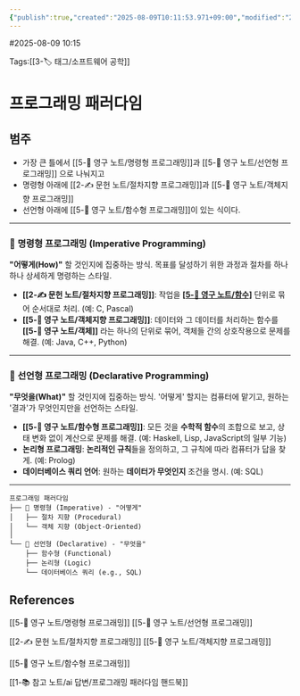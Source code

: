 ```yaml
---
{"publish":true,"created":"2025-08-09T10:11:53.971+09:00","modified":"2025-08-09T10:17:34.959+09:00","cssclasses":""}
---
```


#2025-08-09 10:15

Tags:[[3-🏷️ 태그/소프트웨어 공학]]

# 프로그래밍 패러다임
## 범주
- 가장 큰 틀에서 [[5-💎 영구 노트/명령형 프로그래밍]]과 [[5-💎 영구 노트/선언형 프로그래밍]] 으로 나눠지고
- 명령형 아래에 [[2-✍️ 문헌 노트/절차지향 프로그래밍]]과 [[5-💎 영구 노트/객체지향 프로그래밍]]
- 선언형 아래에 [[5-💎 영구 노트/함수형 프로그래밍]]이 있는 식이다.
---

### 📜 **명령형 프로그래밍 (Imperative Programming)**

**"어떻게(How)"** 할 것인지에 집중하는 방식. 
목표를 달성하기 위한 과정과 절차를 하나하나 상세하게 명령하는 스타일.
- **[[2-✍️ 문헌 노트/절차지향 프로그래밍]]**: 작업을 **[[5-💎 영구 노트/함수]](프로시저)** 단위로 묶어 순서대로 처리. (예: C, Pascal)
- **[[5-💎 영구 노트/객체지향 프로그래밍]]**: 데이터와 그 데이터를 처리하는 함수를 **[[5-💎 영구 노트/객체]]** 라는 하나의 단위로 묶어, 객체들 간의 상호작용으로 문제를 해결. (예: Java, C++, Python)
---
### 📢 **선언형 프로그래밍 (Declarative Programming)**

**"무엇을(What)"** 할 것인지에 집중하는 방식. 
'어떻게' 할지는 컴퓨터에 맡기고, 원하는 '결과'가 무엇인지만을 선언하는 스타일.
- **[[5-💎 영구 노트/함수형 프로그래밍]]**: 모든 것을 **수학적 함수**의 조합으로 보고, 상태 변화 없이 계산으로 문제를 해결. (예: Haskell, Lisp, JavaScript의 일부 기능)
- **논리형 프로그래밍**: **논리적인 규칙**들을 정의하고, 그 규칙에 따라 컴퓨터가 답을 찾게. (예: Prolog)
- **데이터베이스 쿼리 언어**: 원하는 **데이터가 무엇인지** 조건을 명시. (예: SQL)
---
```
프로그래밍 패러다임
├── 📜 명령형 (Imperative) - "어떻게"
│   ├── 절차 지향 (Procedural)
│   └── 객체 지향 (Object-Oriented)
│
└── 📢 선언형 (Declarative) - "무엇을"
    ├── 함수형 (Functional)
    ├── 논리형 (Logic)
    └── 데이터베이스 쿼리 (e.g., SQL)
```
## References

[[5-💎 영구 노트/명령형 프로그래밍]]
[[5-💎 영구 노트/선언형 프로그래밍]]

[[2-✍️ 문헌 노트/절차지향 프로그래밍]]
[[5-💎 영구 노트/객체지향 프로그래밍]]

[[5-💎 영구 노트/함수형 프로그래밍]]

[[1-📚 참고 노트/ai 답변/프로그래밍 패러다임 핸드북]]
